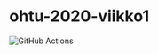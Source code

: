# ohtu-2020-viikko1
![GitHub Actions](https://github.com/narkusv97/ohtu-2020-viikko1/workflows/Java%20CI%20with%20Gradle/badge.svg)
